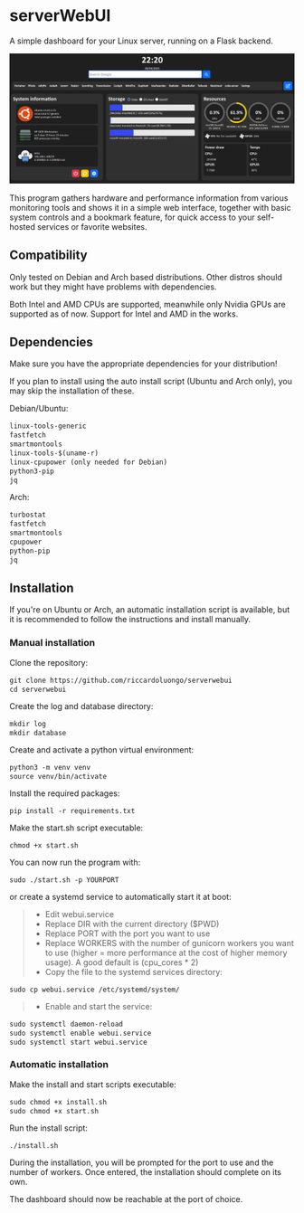 # serverWebUI
A simple dashboard for your Linux server, running on a Flask backend.

![alt text](screenshot.png)

This program gathers hardware and performance information from various monitoring tools and shows it in a simple web interface, together with basic system controls and a bookmark feature, for quick access to your self-hosted services or favorite websites.

## Compatibility
Only tested on Debian and Arch based distributions. Other distros should work but they might have problems with dependencies.

Both Intel and AMD CPUs are supported, meanwhile only Nvidia GPUs are supported as of now. Support for Intel and AMD in the works.

## Dependencies
Make sure you have the appropriate dependencies for your distribution!

If you plan to install using the auto install script (Ubuntu and Arch only), you may skip the installation of these.

Debian/Ubuntu:
```
linux-tools-generic
fastfetch
smartmontools
linux-tools-$(uname-r)
linux-cpupower (only needed for Debian)
python3-pip
jq
```

Arch:
```
turbostat
fastfetch
smartmontools
cpupower
python-pip
jq
```

## Installation
If you're on Ubuntu or Arch, an automatic installation script is available, but it is recommended to follow the instructions and install manually.
### Manual installation

Clone the repository: 
```
git clone https://github.com/riccardoluongo/serverwebui
cd serverwebui
```

Create the log and database directory:
```
mkdir log
mkdir database
```

Create and activate a python virtual environment:
```
python3 -m venv venv
source venv/bin/activate
```

Install the required packages:
```
pip install -r requirements.txt
```

Make the start.sh script executable:
```
chmod +x start.sh
```

You can now run the program with:
```
sudo ./start.sh -p YOURPORT
```
or create a systemd service to automatically start it at boot:
>* Edit webui.service
>* Replace DIR with the current directory ($PWD)
>* Replace PORT with the port you want to use
>* Replace WORKERS with the number of gunicorn workers you want to use (higher = more performance at the cost of higher memory usage). A good default is (cpu_cores * 2)
>* Copy the file to the systemd services directory:
```
sudo cp webui.service /etc/systemd/system/
```
>* Enable and start the service:
```
sudo systemctl daemon-reload
sudo systemctl enable webui.service
sudo systemctl start webui.service
```

### Automatic installation
Make the install and start scripts executable:
```
sudo chmod +x install.sh
sudo chmod +x start.sh
```

Run the install script:
```
./install.sh
```
During the installation, you will be prompted for the port to use and the number of workers. Once entered, the installation should complete on its own.

The dashboard should now be reachable at the port of choice.
